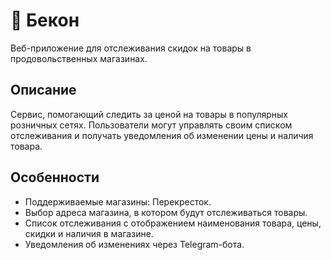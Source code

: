 # :bacon: Бекон

Веб-приложение для отслеживания скидок на товары в продовольственных магазинах.

## Описание

Сервис, помогающий следить за ценой на товары в популярных розничных сетях. Пользователи могут управлять своим списком отслеживания и получать уведомления об изменении цены и наличия товара.

## Особенности

* Поддерживаемые магазины: Перекресток.
* Выбор адреса магазина, в котором будут отслеживаться товары.
* Список отслеживания с отображением наименования товара, цены, скидки и наличия в магазине.
* Уведомления об изменениях через Telegram-бота.
